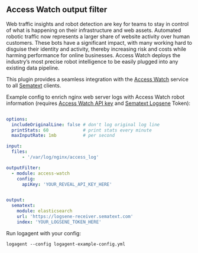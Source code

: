 ## Access Watch output filter

Web traffic insights and robot detection are key for teams to stay in control of what is happening on their infrastructure and web assets. Automated robotic traffic now represents a larger share of website activity over human customers. These bots have a significant impact, with many working hard to disguise their identity and activity, thereby increasing risk and costs while harming performance for online businesses. Access Watch deploys the industry’s most precise robot intelligence to be easily plugged into any existing data pipeline.

This plugin provides a seamless integration with the [Access Watch](https://access.watch/reveal) service to all [Sematext](https://sematext.com) clients. 

Example config to enrich nginx web server logs with Access Watch robot information (requires [Access Watch API key](https://access.watch/reveal) and [Sematext Logsene](https://sematext.com/logsene) Token):

```yaml

options:
  includeOriginalLine: false # don't log original log line
  printStats: 60             # print stats every minute
  maxInputRate: 1mb          # per second

input:
  files:
      - '/var/log/nginx/access_log'

outputFilter:
  - module: access-watch
    config:
      apiKey: 'YOUR_REVEAL_API_KEY_HERE'


output: 
  sematext:
    module: elasticsearch
	url: 'https://logsene-receiver.sematext.com'
	index: 'YOUR_LOGSENE_TOKEN_HERE'

```

Run logagent with your config: 
```
logagent --config logagent-example-config.yml 
```